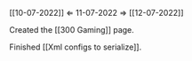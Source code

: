[[10-07-2022]] $\Leftarrow$ 11-07-2022 $\Rightarrow$ [[12-07-2022]]

Created the [[300 Gaming]] page.

Finished [[Xml configs to serialize]].

